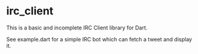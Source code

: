 irc_client
==========

This is a basic and incomplete IRC Client library for Dart.

See example.dart for a simple IRC bot which can fetch a tweet
and display it.

